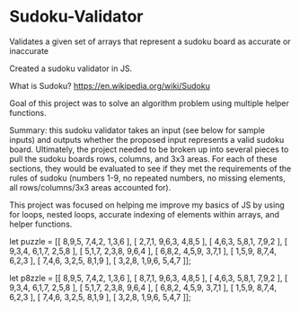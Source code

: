 # Sudoku-Validator
Validates a given set of arrays that represent a sudoku board as accurate or inaccurate

Created a sudoku validator in JS.

What is Sudoku? https://en.wikipedia.org/wiki/Sudoku

Goal of this project was to solve an algorithm problem using multiple helper functions. 

Summary: this sudoku validator takes an input (see below for sample inputs) and outputs whether the proposed input represents a valid sudoku board. Ultimately, the project needed to be broken up into several pieces to pull the sudoku boards rows, columns, and 3x3 areas. For each of these sections, they would be evaluated to see if they met the requirements of the rules of sudoku (numbers 1-9, no repeated numbers, no missing elements, all rows/columns/3x3 areas accounted for).

This project was focused on helping me improve my basics of JS by using for loops, nested loops, accurate indexing of elements within arrays, and helper functions.

let puzzle = [[ 8,9,5,   7,4,2,   1,3,6 ],
              [ 2,7,1,   9,6,3,   4,8,5 ],
              [ 4,6,3,   5,8,1,   7,9,2 ],
              [ 9,3,4,   6,1,7,   2,5,8 ],
              [ 5,1,7,   2,3,8,   9,6,4 ],
              [ 6,8,2,   4,5,9,   3,7,1 ],
              [ 1,5,9,   8,7,4,   6,2,3 ],
              [ 7,4,6,   3,2,5,   8,1,9 ],
              [ 3,2,8,   1,9,6,   5,4,7 ]];

let p8zzle = [[ 8,9,5,  7,4,2,   1,3,6 ],
              [ 8,7,1,  9,6,3,   4,8,5 ],
              [ 4,6,3,  5,8,1,   7,9,2 ],
              [ 9,3,4,  6,1,7,   2,5,8 ],
              [ 5,1,7,  2,3,8,   9,6,4 ],
              [ 6,8,2,  4,5,9,   3,7,1 ],
              [ 1,5,9,  8,7,4,   6,2,3 ],
              [ 7,4,6,  3,2,5,   8,1,9 ],
              [ 3,2,8,  1,9,6,   5,4,7 ]];
